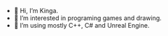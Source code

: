 - 👋 Hi, I’m Kinga.
- 👀 I’m interested in programing games and drawing.
- 🌱 I’m using mostly C++, C# and Unreal Engine.
